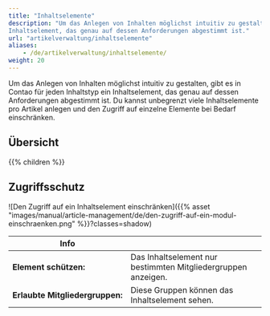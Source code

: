 ```yaml
---
title: "Inhaltselemente"
description: "Um das Anlegen von Inhalten möglichst intuitiv zu gestalten, gibt es in Contao für jeden Inhaltstyp ein 
Inhaltselement, das genau auf dessen Anforderungen abgestimmt ist."
url: "artikelverwaltung/inhaltselemente"
aliases:
    - /de/artikelverwaltung/inhaltselemente/
weight: 20
---
```



Um das Anlegen von Inhalten möglichst intuitiv zu gestalten, gibt es in Contao für jeden Inhaltstyp ein Inhaltselement, 
das genau auf dessen Anforderungen abgestimmt ist. Du kannst unbegrenzt viele Inhaltselemente pro Artikel anlegen und 
den Zugriff auf einzelne Elemente bei Bedarf einschränken.


## Übersicht

{{% children %}}


## Zugriffsschutz

![Den Zugriff auf ein Inhaltselement einschränken]({{% asset "images/manual/article-management/de/den-zugriff-auf-ein-modul-einschraenken.png" %}}?classes=shadow)

| Info                                  |                                                                 |
|---------------------------------------|-----------------------------------------------------------------|
| **Element schützen:**                | Das Inhaltselement nur bestimmten Mitgliedergruppen anzeigen.   |
| **Erlaubte&nbsp;Mitgliedergruppen:**  | Diese Gruppen können das Inhaltselement sehen.                  |
